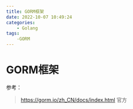 ```yaml
---
title: GORM框架
date: 2022-10-07 10:49:24
categories:
    - Golang
tags:
    -GORM
---
```


# GORM框架

参考：

> https://gorm.io/zh_CN/docs/index.html 官方
